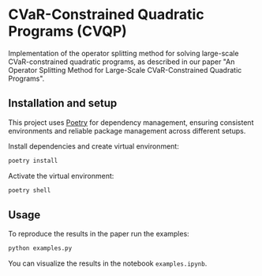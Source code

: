 # CVaR-Constrained Quadratic Programs (CVQP)

Implementation of the operator splitting method for solving large-scale
CVaR-constrained quadratic programs, as described in our paper "An Operator
Splitting Method for Large-Scale CVaR-Constrained Quadratic Programs".

## Installation and setup

This project uses [Poetry](https://python-poetry.org) for dependency management,
ensuring consistent environments and reliable package management across
different setups.

Install dependencies and create virtual environment:

```bash
poetry install
```

Activate the virtual environment:

```bash
poetry shell
```

## Usage 
To reproduce the results in the paper run the examples:
```bash
python examples.py
```
You can visualize the results in the notebook `examples.ipynb`.